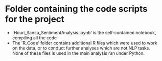 # Folder containing the code scripts for the project

- 'Houri_Sansu_SentimentAnalysis.ipynb' is the self-contained notebook, compiling all the code
- The 'R_Code' folder contains additional R files which were used to work on the data, or to conduct further analyses which are not NLP tasks. None of these files is used in the main analysis ran under Python.
